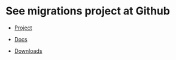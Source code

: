 # See migrations project at Github #

  * [Project](http://github.com/mybatis/migrations) 

  * [Docs](http://mybatis.github.io/migrations) 

  * [Downloads](http://github.com/mybatis/migrations/releases) 